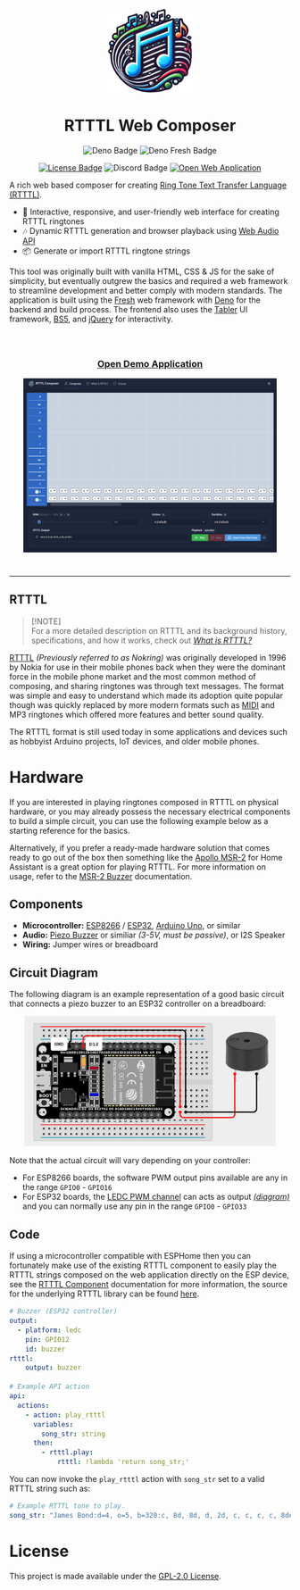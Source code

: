 <p align="center">
	<a href="https://rtttl.skully.tech" target="_blank">
		<picture>
			<img width="150" height="150" src="./static/images/logos/logo_400px.png" alt="RTTTL Web Composer Logo">
		</picture>
	</a>
</p>
<h1 align="center">
	RTTTL Web Composer
</h1>

<p align="center">
	<img alt="Deno Badge" src="https://img.shields.io/badge/Deno-js?style=flat&logo=deno&logoColor=white&color=black&link=https%3A%2F%2Fdeno.com" />
	<img alt="Deno Fresh Badge" src="https://img.shields.io/badge/Fresh-js?style=flat&logo=fresh&logoColor=yellow&color=black&link=https%3A%2F%2Ffresh.deno.dev" />
</p>
<p align="center">
	<a href="./LICENSE" alt="Project License"><img src="https://img.shields.io/github/license/ImSkully/rtttl-web-composer" alt="License Badge" /></a>
	<img alt="Discord Badge" src="https://img.shields.io/badge/on_discord-chat?style=flat&logo=discord&logoColor=%235865f2&label=chat&color=%235865f2&link=https%3A%2F%2Fdiscord.skully.tech" />
	<a href="https://rtttl.skully.tech" target="_blank"><img src="https://img.shields.io/static/v1?label=Demo&message=Preview&color=228be6" alt="Open Web Application" /></a>
</p>

A rich web based composer for creating [Ring Tone Text Transfer Language (RTTTL)][1].

- 📝 Interactive, responsive, and user-friendly web interface for creating RTTTL ringtones
- 🎶 Dynamic RTTTL generation and browser playback using [Web Audio API](https://developer.mozilla.org/en-US/docs/Web/API/Web_Audio_API)
- 📦 Generate or import RTTTL ringtone strings

This tool was originally built with vanilla HTML, CSS & JS for the sake of simplicity, but eventually outgrew the basics and required a web framework to streamline development and better comply with modern standards. The application is built using the [Fresh](https://fresh.deno.dev) web framework with [Deno](https://deno.com) for the backend and build process. The frontend also uses the [Tabler](https://github.com/tabler/tabler) UI framework, [BS5](https://github.com/twbs/bootstrap), and [jQuery](https://jquery.com) for interactivity.

<div align="center" style="padding: 25px;">
	<h3><a href="https://rtttl.skully.tech" target="_blank" title="Open RTTTL Web Composer">Open Demo Application</a></h3>
	<img width="800" src=".github/readme_preview.png" alt="RTTTL Web Composer Logo" />
</div>

---

## RTTTL
> [!NOTE]\
> For a more detailed description on RTTTL and its background history, specifications, and how it works, check out [*What is RTTTL?*](https://rtttl.skully.tech/rtttl_specification)

[RTTTL][1] *(Previously referred to as Nokring)* was originally developed in 1996 by Nokia for use in their mobile phones back when they were the dominant force in the mobile phone market and the most common method of composing, and sharing ringtones was through text messages. The format was simple and easy to understand which made its adoption quite popular though was quickly replaced by more modern formats such as [MIDI][2] and MP3 ringtones which offered more features and better sound quality.

The RTTTL format is still used today in some applications and devices such as hobbyist Arduino projects, IoT devices, and older mobile phones.

[1]: https://en.wikipedia.org/wiki/Ring_Tone_Text_Transfer_Language
[2]: https://en.wikipedia.org/wiki/MIDI

# Hardware
If you are interested in playing ringtones composed in RTTTL on physical hardware, or you may already possess the necessary electrical components to build a simple circuit, you can use the following example below as a starting reference for the basics.

Alternatively, if you prefer a ready-made hardware solution that comes ready to go out of the box then something like the [Apollo MSR-2](https://apolloautomation.com/products/msr-2) for Home Assistant is a great option for playing RTTTL. For more information on usage, refer to the [MSR-2 Buzzer](https://wiki.apolloautomation.com/products/msr2/examples/using-msr-2-buzzer/?h=rtt) documentation.

## Components
- **Microcontroller:** [ESP8266](https://amzn.to/4eaemqJ) / [ESP32](https://amzn.to/4eXCr5f), [Arduino Uno](https://amzn.to/4f6gAZw), or similar
- **Audio:** [Piezo Buzzer](https://amzn.to/3C9JfOM) or similiar *(3-5V, must be passive)*, or I2S Speaker
- **Wiring:** Jumper wires or breadboard

## Circuit Diagram
The following diagram is an example representation of a good basic circuit that connects a piezo buzzer to an ESP32 controller on a breadboard:

<p align="center">
	<img src="./.github/example_bradhboard_diagram.png" alt="ESP32 Buzzer Breadboard Diagram" width="450" />
</p>

Note that the actual circuit will vary depending on your controller:
- For ESP8266 boards, the software PWM output pins available are any in the range `GPIO0` - `GPIO16`
- For ESP32 boards, the [LEDC PWM channel](https://docs.espressif.com/projects/esp-idf/en/latest/esp32/api-reference/peripherals/ledc.html) can acts as output [*(diagram)*](https://docs.espressif.com/projects/esp-idf/en/latest/esp32/_images/ledc-api-settings.jpg) and you can normally use any pin in the range `GPIO0` - `GPIO33`

## Code
If using a microcontroller compatible with ESPHome then you can fortunately make use of the existing RTTTL component to easily play the RTTTL strings composed on the web application directly on the ESP device, see the [RTTTL Component](https://esphome.io/components/buzzer.html#rtttl-component) documentation for more information, the source for the underlying RTTTL library can be found [here](https://esphome.io/api/rtttl_8h).

```yaml
# Buzzer (ESP32 controller)
output:
  - platform: ledc
    pin: GPIO12
    id: buzzer
rtttl:
    output: buzzer

# Example API action
api:
  actions:
    - action: play_rtttl
      variables:
        song_str: string
      then:
        - rtttl.play:
            rtttl: !lambda 'return song_str;'
```

You can now invoke the `play_rtttl` action with `song_str` set to a valid RTTTL string such as:
```yaml
# Example RTTTL tone to play.
song_str: "James Bond:d=4, o=5, b=320:c, 8d, 8d, d, 2d, c, c, c, c, 8d#, 8d#, 2d#, d, d, d, c, 8d, 8d, d, 2d, c, c, c, c, 8d#, 8d#, d#, 2d#, d, c#, c, c6, 1b., g, f, 1g."
```

# License
This project is made available under the [GPL-2.0 License](./LICENSE).